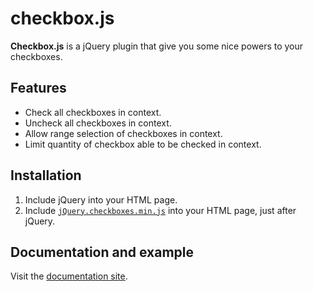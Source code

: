 checkbox.js
===========

**Checkbox.js** is a jQuery plugin that give you some nice powers to your checkboxes.

Features
--------

 * Check all checkboxes in context.
 * Uncheck all checkboxes in context.
 * Allow range selection of checkboxes in context.
 * Limit quantity of checkbox able to be checked in context.

Installation
------------

 1. Include jQuery into your HTML page.
 2. Include [`jQuery.checkboxes.min.js`](build/jquery.checkboxes.min.js) into your HTML page, just after jQuery.

Documentation and example
-------------------------

Visit the [documentation site](http://rmariuzzo.github.io/checkboxes.js).

